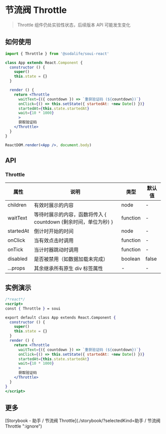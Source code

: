 # 节流阀 Throttle
> Throttle 组件仍处实验性状态，后续版本 API 可能发生变化

## 如何使用
```jsx
import { Throttle } from '@sodalife/soui-react'

class App extends React.Component {
  constructor () {
    super()
    this.state = {}
  }

  render () {
    return <Throttle
      waitText={({ countdown }) => `重获验证码 (${countdown})`}
      onClick={() => this.setState({ startedAt: +new Date() })}
      startedAt={this.state.startedAt}
      wait={10 * 1000}
      >
      获取验证码
    </Throttle>
  }
}

ReactDOM.render(<App />, document.body)
```


## API
### Throttle
|   属性    |                              说明                               |   类型   | 默认值 |
| --------- | --------------------------------------------------------------- | -------- | ------ |
| children  | 有效时展示的内容                                                | node     | -      |
| waitText  | 等待时展示的内容，函数将传入 { countdown (剩余时间，单位为秒) } | function | -      |
| startedAt | 倒计时开始的时间                                                | node     | -      |
| onClick   | 当有效点击时调用                                                | function | -      |
| onTick    | 当计时器跳动时调用                                              | function | -      |
| disabled  | 是否被禁用（如数据加载未完成）                                  | boolean  | false  |
| ...props  | 其余继承所有原生 div 标签属性                                   | -        | -      |


## 实例演示
```jsx
/*react*/
<script>
const { Throttle } = soui

export default class App extends React.Component {
  constructor () {
    super()
    this.state = {}
  }
  render () {
    return <Throttle
      waitText={({ countdown }) => `重获验证码 (${countdown})`}
      onClick={() => this.setState({ startedAt: +new Date() })}
      startedAt={this.state.startedAt}
      wait={10 * 1000}
      >
      获取验证码
    </Throttle>
  }
}
</script>
```


## 更多
[Storybook - 助手 / 节流阀 Throttle](./storybook/?selectedKind=助手 / 节流阀 Throttle ":ignore")
